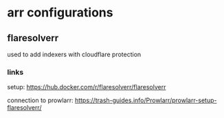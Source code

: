 # arr configurations

## flaresolverr
used to add indexers with cloudflare protection

###  links 
setup:
https://hub.docker.com/r/flaresolverr/flaresolverr

connection to prowlarr:
https://trash-guides.info/Prowlarr/prowlarr-setup-flaresolverr/